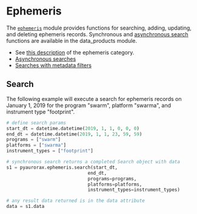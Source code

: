 # Ephemeris

The [`ephemeris`](/python_libraries/pyaurorax/api_reference/pyaurorax/ephemeris.html) module provides functions for searching, adding, updating, and deleting ephemeris records. Synchronous and [asynchronous search](/python_libraries/pyaurorax/advanced_usage/asynchronous_search/) functions are available in the data_products module.

* See [this description](/about_the_data/categories/#ephemeris) of the ephemeris category.
* [Asynchronous searches](/python_libraries/pyaurorax/advanced_usage/asynchronous_search/)
* [Searches with metadata filters](/python_libraries/pyaurorax/advanced_usage/searches_with_metadata_filters/)


## Search
The following example will execute a search for ephemeris records on January 1, 2019 for the program "swarm", platform "swarma", and instrument type "footprint".
```python
# define search params
start_dt = datetime.datetime(2019, 1, 1, 0, 0, 0)
end_dt = datetime.datetime(2019, 1, 1, 23, 59, 59)
programs = ["swarm"]
platforms = ["swarma"]
instrument_types = ["footprint"]

# synchronous search returns a completed Search object with data
s1 = pyaurorax.ephemeris.search(start_dt,
                              end_dt,
                              programs=programs,
                              platforms=platforms,
                              instrument_types=instrument_types)

# any result data returned is in the data attribute
data = s1.data
```
